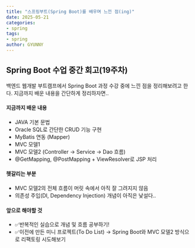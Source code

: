 ```yaml
---
title: "스프링부트(Spring Boot)를 배우며 느낀 점(ing)"
date: 2025-05-21
categories:
- spring
tags:
- spring
author: GYUNNY
---
```


## Spring Boot 수업 중간 회고(19주차)
백엔드 웹개발 부트캠프에서 Spring Boot 과정 수강 중에 느낀 점을 정리해보려고 한다.
지금까지 배운 내용을 간단하게 정리하자면..

#### 지금까지 배운 내용
- JAVA 기본 문법
- Oracle SQL로 간단한 CRUD 기능 구현
- MyBatis 연동 (Mapper)
- MVC 모델1
- MVC 모델2 (Controller → Service → Dao 흐름)
- @GetMapping, @PostMapping + ViewResolver로 JSP 처리

#### 헷갈리는 부분
- MVC 모델2의 전체 흐름이 머릿 속에서 아직 잘 그려지지 않음
- 의존성 주입(DI, Dependency Injection) 개념이 아직은 낯설다.. 

#### 앞으로 해야할 것
- ✅반복적인 실습으로 개념 및 흐름 공부하기!
- ✅이전에 만든 미니 프로젝트(To Do List)
→ Spring Boot와 MVC 모델2 방식으로 리팩토링 시도해보기
